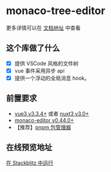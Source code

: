 # monaco-tree-editor

更多详情可以在 [文档地址](https://alphafoxz.github.io/monaco-tree-editor) 中查看

## 这个库做了什么

- [x] 提供 VSCode 风格的文件树
- [x] vue 事件采用异步 api
- [x] 提供一个浮动的全局消息 hook。

## 前置要求

- [vue3 v3.3.4+](https://cn.vuejs.org/) 或者 [nuxt3 v3.0+](https://nuxt.com.cn/)
- [monaco-editor v0.44.0+](https://microsoft.github.io/monaco-editor/)
- 【推荐】[pnpm 包管理器](https://www.pnpm.cn/)

## 在线预览地址

[在 Stackblitz 中运行](https://stackblitz.com/~/github.com/AlphaFoxz/monaco-tree-editor)
